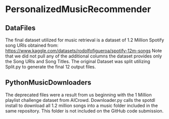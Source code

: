 # PersonalizedMusicRecommender

## DataFiles
The final dataset utilized for music retrieval is a dataset of 1.2 Million Spotify song URIs obtained from: https://www.kaggle.com/datasets/rodolfofigueroa/spotify-12m-songs
Note that we did not pull any of the additional columns the dataset provides only the Song URIs and Song Titles.
The original Dataset was split utilizing Split.py to generate the final 12 output files.

## PythonMusicDownloaders
The deprecated files were a result from us beginning with the 1 Million playlist challenge dataset from AICrowd. Downloader.py calls the spotdl install to download all 1.2 million songs into a music folder included in the same repository. This folder is not included on the GitHub code submission.
